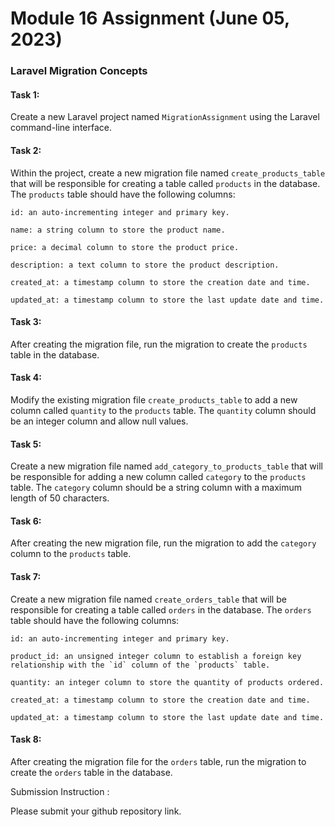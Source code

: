 # Module 16 Assignment (June 05, 2023)  
### Laravel Migration Concepts

 

#### Task 1:  

Create a new Laravel project named `MigrationAssignment` using the Laravel command-line interface.

 

#### Task 2:

Within the project, create a new migration file named `create_products_table` that will be responsible for creating a table called `products` in the database. The `products` table should have the following columns:

 

	id: an auto-incrementing integer and primary key.

	name: a string column to store the product name.

	price: a decimal column to store the product price.

	description: a text column to store the product description.

	created_at: a timestamp column to store the creation date and time.

	updated_at: a timestamp column to store the last update date and time.

 

#### Task 3:  

After creating the migration file, run the migration to create the `products` table in the database.

 

#### Task 4:  

Modify the existing migration file `create_products_table` to add a new column called `quantity` to the `products` table. The `quantity` column should be an integer column and allow null values.

 

#### Task 5:  

Create a new migration file named `add_category_to_products_table` that will be responsible for adding a new column called `category` to the `products` table. The `category` column should be a string column with a maximum length of 50 characters.

 

#### Task 6:  

After creating the new migration file, run the migration to add the `category` column to the `products` table.

 

#### Task 7:  

Create a new migration file named `create_orders_table` that will be responsible for creating a table called `orders` in the database. The `orders` table should have the following columns:

 

	id: an auto-incrementing integer and primary key.

	product_id: an unsigned integer column to establish a foreign key relationship with the `id` column of the `products` table.

	quantity: an integer column to store the quantity of products ordered.

	created_at: a timestamp column to store the creation date and time.

	updated_at: a timestamp column to store the last update date and time.

#### Task 8:  

After creating the migration file for the `orders` table, run the migration to create the `orders` table in the database.




Submission Instruction :

 

Please submit your github repository link.